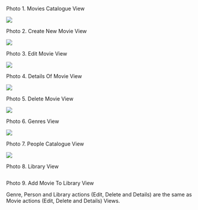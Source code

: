 Photo 1. Movies Catalogue View
 
 ![](https://scontent.fskp4-2.fna.fbcdn.net/v/t39.30808-6/283024630_4978581295602745_6894846159908182_n.jpg?_nc_cat=100&ccb=1-7&_nc_sid=0debeb&_nc_ohc=2S8yYO8cHhAAX9DVYZW&_nc_ht=scontent.fskp4-2.fna&oh=00_AT_hSpx94KnexgaAjijf8sdC1wlHPrnDC-b2VhRIPuOVDQ&oe=628C1AFB)
 
Photo 2. Create New Movie View

 ![](https://scontent.fskp4-2.fna.fbcdn.net/v/t39.30808-6/283179138_4978581138936094_7205294951850181341_n.jpg?_nc_cat=109&ccb=1-7&_nc_sid=0debeb&_nc_ohc=mF6wLfW2J8sAX_05xhV&tn=4tpyp--dBprw0Xg2&_nc_ht=scontent.fskp4-2.fna&oh=00_AT-10kVKh3gWB8drcNHe_7qzo7xqUf6scd7K9dQzobs1aw&oe=628B5EF0)

Photo 3. Edit Movie View

 ![](https://scontent.fskp4-2.fna.fbcdn.net/v/t39.30808-6/283003098_4978581105602764_3908140094824032542_n.jpg?_nc_cat=110&ccb=1-7&_nc_sid=0debeb&_nc_ohc=z9mnKpF_TMoAX-kGfCV&_nc_ht=scontent.fskp4-2.fna&oh=00_AT_FPeSPcskStrRFAxHe0Yn18xS7ffpIkTtrfovCo_cxUg&oe=628C0450)
 
Photo 4. Details Of Movie View

 ![](https://scontent.fskp4-1.fna.fbcdn.net/v/t39.30808-6/283019382_4978581108936097_7732169029139093476_n.jpg?_nc_cat=105&ccb=1-7&_nc_sid=0debeb&_nc_ohc=OMLjCfGbk_0AX_dhebT&tn=4tpyp--dBprw0Xg2&_nc_ht=scontent.fskp4-1.fna&oh=00_AT9ln50Zs50YcGO5g6WsIDe0RU4p3jU5_zw3RWdd_XhG5Q&oe=628C79FB)
 
Photo 5. Delete Movie View

 ![](https://scontent.fskp4-1.fna.fbcdn.net/v/t39.30808-6/283261955_4978581175602757_6153697330210144699_n.jpg?_nc_cat=107&ccb=1-7&_nc_sid=0debeb&_nc_ohc=6g4Ncf0amycAX9aR7Ic&_nc_ht=scontent.fskp4-1.fna&oh=00_AT_2-RDrgcy2HAPkwqr-QlwqbWZu1a7IwNeG7Jb_Ws1QzA&oe=628BEF7B)
 
Photo 6. Genres View

 ![](https://scontent.fskp4-2.fna.fbcdn.net/v/t39.30808-6/283024507_4978581192269422_1644544997476322854_n.jpg?_nc_cat=108&ccb=1-7&_nc_sid=0debeb&_nc_ohc=40Zs29UyNfYAX9VWS-r&_nc_ht=scontent.fskp4-2.fna&oh=00_AT-lfoIM70qHvi8ebWAyCr7LXyaOztE1YQ1tnpFo75HjHA&oe=628B1654)
 
Photo 7. People Catalogue View

 ![](https://scontent.fskp4-2.fna.fbcdn.net/v/t39.30808-6/283031334_4978581215602753_7642031212869936252_n.jpg?_nc_cat=100&ccb=1-7&_nc_sid=0debeb&_nc_ohc=8KiQ5U1dhIgAX-XjxD1&_nc_oc=AQnU3VaxzjM1unUCBlzvZUDfCGYzqvdmk2d1P1ViugLSNLOTLwYeDigpkaY5IiTo8vs&_nc_ht=scontent.fskp4-2.fna&oh=00_AT8YhAzfQv82xvYdipVAn5qxR8oGcnkF9ehr_cNFAqPTCg&oe=628B106A)

Photo 8. Library View

 ![]()
 
Photo 9. Add Movie To Library View
![]()

Genre, Person and Library actions (Edit, Delete and Details) are the same as Movie actions (Edit, Delete and Details) Views.
